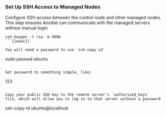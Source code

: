### Set Up SSH Access to Managed Nodes
Configure SSH access between the control node and other managed nodes. This step ensures Ansible can communicate with the managed servers without manual login
```
ssh-keygen -t rsa -b 4096
```{{exec}}

You will need a password to use `ssh-copy-id`
```
sudo passwd ubuntu
```{{exec}}

Set password to something simple, like:
```
123
```{{exec}}

Copy your public SSH key to the remote server's `authorized_keys` file, which will allow you to log in to that server without a password
```
ssh-copy-id ubuntu@localhost
```{{exec}}